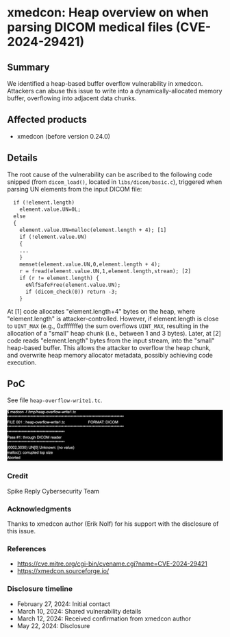 # xmedcon: Heap overview on when parsing DICOM medical files (CVE-2024-29421)

## Summary
We identified a heap-based buffer overflow vulnerability in xmedcon. Attackers can abuse this issue to write into a dynamically-allocated memory buffer, overflowing into adjacent data chunks.

## Affected products
- xmedcon (before version 0.24.0)

## Details

The root cause of the vulnerability can be ascribed to the following code snipped (from `dicom_load()`, located in `libs/dicom/basic.c`), triggered when parsing UN elements from the input DICOM file:

```
  if (!element.length)
	element.value.UN=0L;
  else
  {
	element.value.UN=malloc(element.length + 4); [1]
	if (!element.value.UN)
	{
	...
	}
	memset(element.value.UN,0,element.length + 4);
	r = fread(element.value.UN,1,element.length,stream); [2]
	if (r != element.length) {
	  eNlfSafeFree(element.value.UN);
	  if (dicom_check(0)) return -3;
	}
```

At [1] code allocates "element.length+4" bytes on the heap, where "element.length" is attacker-controlled. However, if element.length is close to `UINT_MAX` (e.g., 0xfffffffe) the sum overflows `UINT_MAX`, resulting in the allocation of a "small" heap chunk (i.e., between 1 and 3 bytes). Later, at [2] code reads "element.length" bytes from the input stream, into the "small" heap-based buffer. This allows the attacker to overflow the heap chunk, and overwrite heap memory allocator metadata, possibly achieving code execution.

## PoC

See file `heap-overflow-write1.tc`.

![PoC](./xmedcon-poc1.png)

### Credit
Spike Reply Cybersecurity Team

### Acknowledgments
Thanks to xmedcon author (Erik Nolf) for his support with the disclosure of this issue.

### References
- https://cve.mitre.org/cgi-bin/cvename.cgi?name=CVE-2024-29421
- https://xmedcon.sourceforge.io/

### Disclosure timeline ##
- February 27, 2024: Initial contact
- March 10, 2024: Shared vulnerability details
- March 12, 2024: Received confirmation from xmedcon author
- May 22, 2024: Disclosure
